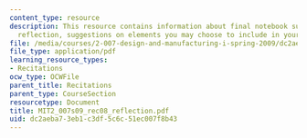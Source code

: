 ```yaml
---
content_type: resource
description: This resource contains information about final notebook submission and
  reflection, suggestions on elements you may choose to include in your reflection.
file: /media/courses/2-007-design-and-manufacturing-i-spring-2009/dc2aeba73eb1c3df5c6c51ec007f8b43_MIT2_007s09_rec08_reflection.pdf
file_type: application/pdf
learning_resource_types:
- Recitations
ocw_type: OCWFile
parent_title: Recitations
parent_type: CourseSection
resourcetype: Document
title: MIT2_007s09_rec08_reflection.pdf
uid: dc2aeba7-3eb1-c3df-5c6c-51ec007f8b43
---
```

